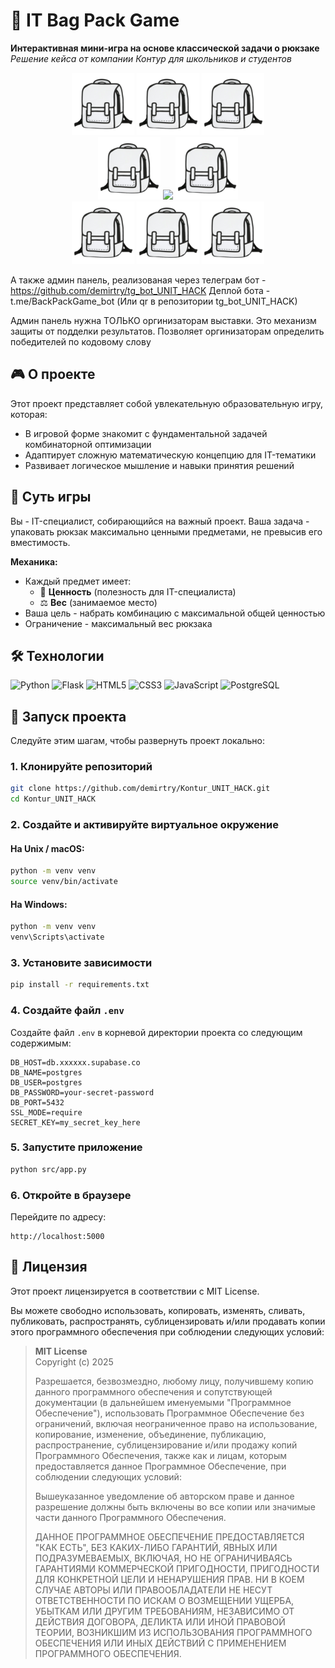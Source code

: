 # 🎒 IT Bag Pack Game

**Интерактивная мини-игра на основе классической задачи о рюкзаке**  
*Решение кейса от компании Контур для школьников и студентов*

<div style="display: flex; flex-direction: column; align-items: center;">
  <div>
    <img src="src/static/favicon/bagpack.png" width="100"/>
    <img src="src/static/favicon/bagpack.png" width="100"/>
    <img src="src/static/favicon/bagpack.png" width="100"/>
  </div>
  <div>
    <img src="src/static/favicon/bagpack.png" width="100"/>
    <img src="https://github.com/user-attachments/assets/f7a5dfb2-3a10-427d-937f-8400bb37c58d" width="100"/>
    <img src="src/static/favicon/bagpack.png" width="100"/>
  </div>
  <div>
    <img src="src/static/favicon/bagpack.png" width="100"/>
    <img src="src/static/favicon/bagpack.png" width="100"/>
    <img src="src/static/favicon/bagpack.png" width="100"/>
  </div>
</div>

А также админ панель, реализованая через телеграм бот - https://github.com/demirtry/tg_bot_UNIT_HACK
Деплой бота - t.me/BackPackGame_bot (Или qr в репозитории tg_bot_UNIT_HACK)

Админ панель нужна ТОЛЬКО оргинизаторам выставки. Это механизм защиты от подделки результатов. Позволяет оргинизаторам определить победителей по кодовому слову
## 🎮 О проекте

Этот проект представляет собой увлекательную образовательную игру, которая:
- В игровой форме знакомит с фундаментальной задачей комбинаторной оптимизации
- Адаптирует сложную математическую концепцию для IT-тематики
- Развивает логическое мышление и навыки принятия решений

## 🧩 Суть игры

Вы - IT-специалист, собирающийся на важный проект. Ваша задача - упаковать рюкзак максимально ценными предметами, не превысив его вместимость.

**Механика:**
- Каждый предмет имеет:
    - 💎 **Ценность** (полезность для IT-специалиста)
    - ⚖️ **Вес** (занимаемое место)
- Ваша цель - набрать комбинацию с максимальной общей ценностью
- Ограничение - максимальный вес рюкзака

## 🛠 Технологии

![Python](https://img.shields.io/badge/Python-3.11-blue?logo=python)
![Flask](https://img.shields.io/badge/Flask-3.1.1-lightgrey?logo=flask)
![HTML5](https://img.shields.io/badge/HTML5-E34F26?logo=html5&logoColor=white)
![CSS3](https://img.shields.io/badge/CSS3-1572B6?logo=css3&logoColor=white)
![JavaScript](https://img.shields.io/badge/JavaScript-ES6+-yellow?logo=javascript)
![PostgreSQL](https://img.shields.io/badge/PostgreSQL-316192?logo=postgresql&logoColor=white&style=flat-square )

## 🚀 Запуск проекта

Следуйте этим шагам, чтобы развернуть проект локально:

### 1. Клонируйте репозиторий

```bash
git clone https://github.com/demirtry/Kontur_UNIT_HACK.git
cd Kontur_UNIT_HACK
```

### 2. Создайте и активируйте виртуальное окружение

#### На Unix / macOS:

```bash
python -m venv venv
source venv/bin/activate
```

#### На Windows:

```bash
python -m venv venv
venv\Scripts\activate
```

### 3. Установите зависимости

```bash
pip install -r requirements.txt
```

### 4. Создайте файл `.env`

Создайте файл `.env` в корневой директории проекта со следующим содержимым:

```
DB_HOST=db.xxxxxx.supabase.co
DB_NAME=postgres
DB_USER=postgres
DB_PASSWORD=your-secret-password
DB_PORT=5432
SSL_MODE=require
SECRET_KEY=my_secret_key_here
```

### 5. Запустите приложение

```bash
python src/app.py
```

### 6. Откройте в браузере

Перейдите по адресу:

```
http://localhost:5000
```

## 📄 Лицензия

Этот проект лицензируется в соответствии с MIT License.

Вы можете свободно использовать, копировать, изменять, сливать, публиковать, распространять, сублицензировать и/или продавать копии этого программного обеспечения при соблюдении следующих условий:

> **MIT License**  
> Copyright (c) 2025  
>  
> Разрешается, безвозмездно, любому лицу, получившему копию данного программного обеспечения и сопутствующей документации (в дальнейшем именуемыми "Программное Обеспечение"), использовать Программное Обеспечение без ограничений, включая неограниченное право на использование, копирование, изменение, объединение, публикацию, распространение, сублицензирование и/или продажу копий Программного Обеспечения, также как и лицам, которым предоставляется данное Программное Обеспечение, при соблюдении следующих условий:  
>  
> Вышеуказанное уведомление об авторском праве и данное разрешение должны быть включены во все копии или значимые части данного Программного Обеспечения.  
>  
> ДАННОЕ ПРОГРАММНОЕ ОБЕСПЕЧЕНИЕ ПРЕДОСТАВЛЯЕТСЯ "КАК ЕСТЬ", БЕЗ КАКИХ-ЛИБО ГАРАНТИЙ, ЯВНЫХ ИЛИ ПОДРАЗУМЕВАЕМЫХ, ВКЛЮЧАЯ, НО НЕ ОГРАНИЧИВАЯСЬ ГАРАНТИЯМИ КОММЕРЧЕСКОЙ ПРИГОДНОСТИ, ПРИГОДНОСТИ ДЛЯ КОНКРЕТНОЙ ЦЕЛИ И НЕНАРУШЕНИЯ ПРАВ. НИ В КОЕМ СЛУЧАЕ АВТОРЫ ИЛИ ПРАВООБЛАДАТЕЛИ НЕ НЕСУТ ОТВЕТСТВЕННОСТИ ПО ИСКАМ О ВОЗМЕЩЕНИИ УЩЕРБА, УБЫТКАМ ИЛИ ДРУГИМ ТРЕБОВАНИЯМ, НЕЗАВИСИМО ОТ ДЕЙСТВИЯ ДОГОВОРА, ДЕЛИКТА ИЛИ ИНОЙ ПРАВОВОЙ ТЕОРИИ, ВОЗНИКШИМ ИЗ ИСПОЛЬЗОВАНИЯ ПРОГРАММНОГО ОБЕСПЕЧЕНИЯ ИЛИ ИНЫХ ДЕЙСТВИЙ С ПРИМЕНЕНИЕМ ПРОГРАММНОГО ОБЕСПЕЧЕНИЯ.
